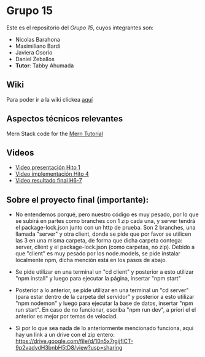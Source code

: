 # Grupo 15
Este es el repositorio del *Grupo 15*, cuyos integrantes son:
* Nicolas Barahona
* Maximiliano Bardi
* Javiera Osorio
* Daniel Zeballos
* **Tutor**: Tabby Ahumada

## Wiki
Para poder ir a la wiki clickea [aquí](https://github.com/Zurickata/INF236-2023-2-GRUPO-7/wiki)

## Aspectos técnicos relevantes
Mern Stack code for the [Mern Tutorial](https://www.mongodb.com/languages/mern-stack-tutorial)

## Videos
* [Video presentación Hito 1](https://www.youtube.com/watch?v=WA3Brmtc2dE&ab_channel=MaxBardi)
* [Video implementación Hito 4](https://www.youtube.com/watch?v=3SZS8kizCXA&ab_channel=MaxBardi)
* [Video resultado final H6-7](https://www.youtube.com/watch?v=CsofGEh_QaA&ab_channel=MaxBardi)

## Sobre el proyecto final (importante):
* No entendemos porqué, pero nuestro código es muy pesado, por lo que se subirá en partes como branches con 1 zip cada una, y server tendrá el package-lock.json junto con un http de prueba. Son 2 branches, una llamada "server" y otra client, donde se pide que por favor se utilicen las 3 en una misma carpeta, de forma que dicha carpeta contega: server, client y el package-lock.json (como carpetas, no zip). Debido a que "client" es muy pesado por los node.models, se pide instalar localmente npm, dicha mención está en los pasos de abajo.
* Se pide utilizar en una terminal un "cd client" y posterior a esto utilizar "npm install" y luego para ejecutar la página, insertar "npm start"
* Posterior a lo anterior, se pide utilizar en una terminal un "cd server" (para estar dentro de la carpeta del servidor" y posterior a esto utilizar "npm nodemon" y luego para ejecutar la base de datos, insertar "npm run start". En caso de no funcionar, escriba "npm run dev", a priori el el anterior es mejor por temas de velociad. 

* Si por lo que sea nada de lo anteriormente mencionado funciona, aquí hay un link a un drive con el zip entero: https://drive.google.com/file/d/10n5x7rgijfICT-9p2vadydH3bnbH5tD8/view?usp=sharing
